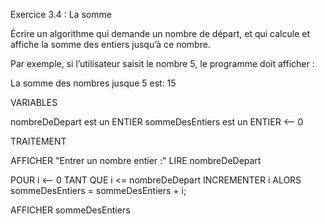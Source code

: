 Exercice 3.4 : La somme

Écrire un algorithme qui demande un nombre de départ, et qui calcule et affiche la somme des entiers jusqu’à ce nombre.

Par exemple, si l’utilisateur saisit le nombre 5, le programme doit afficher :

La somme des nombres jusque 5 est: 15

VARIABLES

nombreDeDepart est un ENTIER
sommeDesEntiers est un ENTIER <-- 0


TRAITEMENT

AFFICHER "Entrer un nombre entier :"
LIRE nombreDeDepart

POUR i <-- 0 TANT QUE i <= nombreDeDepart INCREMENTER i
	ALORS sommeDesEntiers = sommeDesEntiers + i;
	
AFFICHER sommeDesEntiers